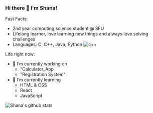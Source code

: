 ### Hi there 👋 I'm Shana!

Fast Facts: 
- 2nd year computing science student @ SFU
- Lifelong learner, love learning new things and always love solving challenges
- Languages: C, C++, Java, Python
![c++](https://github.com/sca383/sca383/assets/110276592/e06a4ffd-d4e9-49bb-9bc6-1c396242d97a)

Life right now:
- 🔭 I’m currently working on
    - "Calculator_App
    - "Registration System"
- 🌱 I’m currently learning
    - HTML & CSS
    - React
    - JavaScript


<!--
**sca383/sca383** is a ✨ _special_ ✨ repository because its `README.md` (this file) appears on your GitHub profile.

Here are some ideas to get you started:
- 🌱 I’m currently learning ...
- 👯 I’m looking to collaborate on ...
- 🤔 I’m looking for help with ...
- 💬 Ask me about ...
- 📫 How to reach me: ...
- 😄 Pronouns: ...
- ⚡ Fun fact: ...
-->
![Shana's github stats](https://github-readme-stats.vercel.app/api?username=sca383&show_icons=true&hide_border=true)
